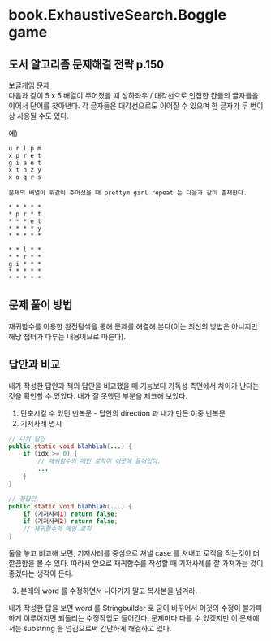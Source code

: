 # book.ExhaustiveSearch.Boggle game
## 도서 알고리즘 문제해결 전략 p.150
보글게임 문제 \
다음과 같이 5 x 5 배열이 주어졌을 때 상하좌우 / 대각선으로 인접한 칸들의 글자들을 이어서 단어를 찾아낸다.
각 글자들은 대각선으로도 이어질 수 있으며 한 글자가 두 번이상 사용될 수도 있다.

예)

```
u r l p m
x p r e t
g i a e t
x t n z y
x o q r s

문제의 배열이 위같이 주어졌을 때 prettym girl repeat 는 다음과 같이 존재한다.

* * * * *
* p r * t
* * * e t
* * * * y
* * * * *

* * l * *
* * r * *
g i * * *
* * * * *
* * * * *
```

## 문제 풀이 방법
재귀함수를 이용한 완전탐색을 통해 문제를 해결해 본다(이는 최선의 방법은 아니지만 해당 챕터가 다루는 내용이므로 따른다).

## 답안과 비교
내가 작성한 답안과 책의 답안을 비교했을 때 기능보다 가독성 측면에서 차이가 난다는 것을 확인할 수 있었다.
내가 잘 못했던 부분을 체크해 보았다.

1. 단축시킬 수 있던 반복문 - 답안의 direction 과 내가 만든 이중 반복문
2. 기저사례 명시
```java
// 나의 답안
public static void blahblah(...) {
    if (idx >= 0) {
        // 재귀함수의 메인 로직이 이곳에 들어있다.
        ...
    }
}

// 정답안
public static void blahblah(...) {
    if (기저사례1) return false;
    if (기저사례2) return false;
    // 재귀함수의 메인 로직
}
```
둘을 놓고 비교해 보면, 기저사례를 중심으로 쳐낼 case 를 쳐내고 로직을 적는것이 더 깔끔함을 볼 수 있다. 따라서 앞으로 재귀함수를 작성할 때 기저사례를 잘 가져가는 것이 좋겠다는 생각이 든다.

3. 본래의 word 를 수정하면서 나아가지 말고 복사본을 넘겨라.

내가 작성한 답을 보면 word 를 Stringbuilder 로 굳이 바꾸어서 이것의 수정이 불가피하게 이루어지면 되돌리는 수정작업도 들어간다. 문제마다 다를 수 있겠지만 이 문제에서는 substring 을 넘김으로써 간단하게 해결하고 있다.